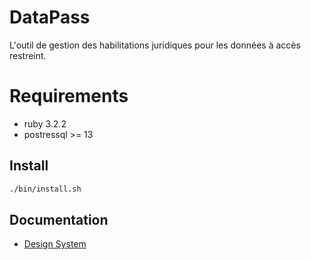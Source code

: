 # DataPass

L'outil de gestion des habilitations juridiques pour les données à accès restreint.

# Requirements

* ruby 3.2.2
* postressql >= 13

## Install

```sh
./bin/install.sh
```

## Documentation

* [Design System](./docs/design.md)
